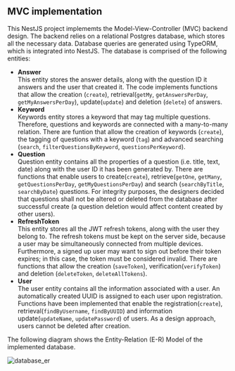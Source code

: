 ## MVC implementation

<p>This NestJS project implememts the Model-View-Controller (MVC) backend design. The backend relies on a relational Postgres database, which stores all the necessary data. Database queries are generated using TypeORM, which is integrated into NestJS. The database is comprised of the following entities:</p>

- **Answer** <br> 
This entity stores the answer details, along with the question ID it answers and the user that created it. The code implements functions that allow the creation (```create```), retrieval(```getMy```, ```getAnswersPerDay```, ```getMyAnswersPerDay```), update(```update```) and deletion (```delete```) of answers.
- **Keyword** <br>
Keywords entity stores a keyword that may tag multiple questions. Therefore, questions and keywords are connected with a many-to-many relation. There are funtion that allow the creation of keywords (```create```), the tagging of questions with a keyword (```tag```) and advanced searching (```search```, ```filterQuestionsByKeyword```, ```questionsPerKeyword```).
- **Question** <br>
Question entity contains all the properties of a question (i.e. title, text, date) along with the user ID it has been generated by. There are functions that enable users to create(```create```), retrieve(```getOne```, ```getMany```, ```getQuestionsPerDay```, ```getMyQuestionsPerDay```) and search (```searchByTitle```, ```searchByDate```) questions. For integrity purposes, the designers decided that questions shall not be altered or deleted from the database after successful create (a question deletion would affect content created by other users).
- **RefreshToken** <br>
This entity stores all the JWT refresh tokens, along with the user they belong to. The refresh tokens must be kept on the server side, because a user may be simultaneously connected from multiple devices. Furthermore, a signed up user may want to sign out before their token expires; in this case, the token must be considered invalid. There are functions that allow the creation (```saveToken```), verification(```verifyToken```) and deletion (```deleteToken```, ```deleteAllTokens```).
- **User** <br>
The user entity contains all the information associated with a user. An automatically created UUID is assigned to each user upon registration. Functions have been implemented that enable the registration(```create```), retrieval(```findByUsername```, ```findByUUID```) and information update(```updateName```, ```updatePassword```) of users. As a design approach, users cannot be deleted after creation.

<p>The following diagram shows the Entity-Relation (E-R) Model of the implemented database.</p>

![database_er](https://user-images.githubusercontent.com/44344790/125170530-15bef400-e1b8-11eb-87a3-f52f24da230e.png)
